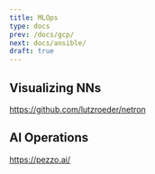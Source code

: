 ```yaml
---
title: MLOps
type: docs
prev: /docs/gcp/
next: docs/ansible/
draft: true
---
```



## Visualizing NNs

https://github.com/lutzroeder/netron

## AI Operations

https://pezzo.ai/